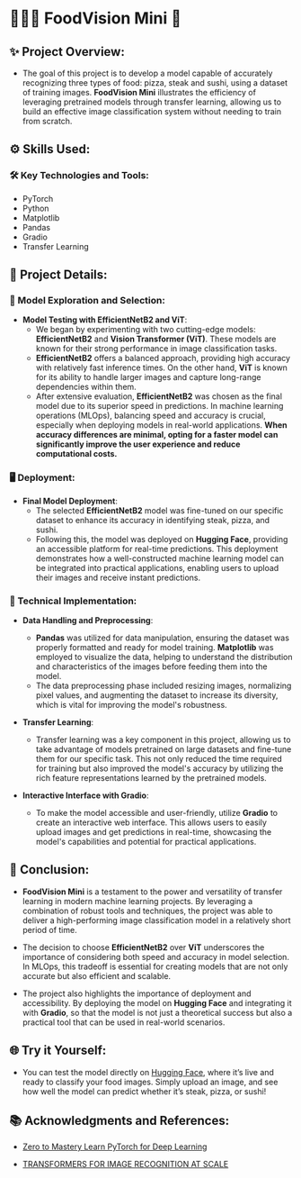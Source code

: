 #  🍕🥩🍣 FoodVision Mini 👀

## ✨ Project Overview:
* The goal of this project is to develop a model capable of accurately recognizing three types of food: pizza, steak and sushi, using a dataset of training images. **FoodVision Mini** illustrates the efficiency of leveraging pretrained models through transfer learning, allowing us to build an effective image classification system without needing to train from scratch.

## ⚙️ Skills Used:
### 🛠️ Key Technologies and Tools:
* PyTorch
* Python
* Matplotlib
* Pandas
* Gradio
* Transfer Learning

## 🚀 Project Details:
### 🧠 Model Exploration and Selection:
* **Model Testing with EfficientNetB2 and ViT**:
  - We began by experimenting with two cutting-edge models: **EfficientNetB2** and **Vision Transformer (ViT)**. These models are known for their strong performance in image classification tasks.
  - **EfficientNetB2** offers a balanced approach, providing high accuracy with relatively fast inference times. On the other hand, **ViT** is known for its ability to handle larger images and capture long-range dependencies within them.
  - After extensive evaluation, **EfficientNetB2** was chosen as the final model due to its superior speed in predictions. In machine learning operations (MLOps), balancing speed and accuracy is crucial, especially when deploying models in real-world applications. **When accuracy differences are minimal, opting for a faster model can significantly improve the user experience and reduce computational costs.**

### 🖥️ Deployment:
* **Final Model Deployment**:
  - The selected **EfficientNetB2** model was fine-tuned on our specific dataset to enhance its accuracy in identifying steak, pizza, and sushi.
  - Following this, the model was deployed on **Hugging Face**, providing an accessible platform for real-time predictions. This deployment demonstrates how a well-constructed machine learning model can be integrated into practical applications, enabling users to upload their images and receive instant predictions.

### 🔧 Technical Implementation:
* **Data Handling and Preprocessing**:
  - **Pandas** was utilized for data manipulation, ensuring the dataset was properly formatted and ready for model training. **Matplotlib** was employed to visualize the data, helping to understand the distribution and characteristics of the images before feeding them into the model.
  - The data preprocessing phase included resizing images, normalizing pixel values, and augmenting the dataset to increase its diversity, which is vital for improving the model's robustness.

* **Transfer Learning**:
  - Transfer learning was a key component in this project, allowing us to take advantage of models pretrained on large datasets and fine-tune them for our specific task. This not only reduced the time required for training but also improved the model's accuracy by utilizing the rich feature representations learned by the pretrained models.

* **Interactive Interface with Gradio**:
  - To make the model accessible and user-friendly, utilize **Gradio** to create an interactive web interface. This allows users to easily upload images and get predictions in real-time, showcasing the model's capabilities and potential for practical applications.

## 🎯 Conclusion:
* **FoodVision Mini** is a testament to the power and versatility of transfer learning in modern machine learning projects. By leveraging a combination of robust tools and techniques, the project was able to deliver a high-performing image classification model in a relatively short period of time.
  
* The decision to choose **EfficientNetB2** over **ViT** underscores the importance of considering both speed and accuracy in model selection. In MLOps, this tradeoff is essential for creating models that are not only accurate but also efficient and scalable.

* The project also highlights the importance of deployment and accessibility. By deploying the model on **Hugging Face** and integrating it with **Gradio**, so that the model is not just a theoretical success but also a practical tool that can be used in real-world scenarios.

## 🌐 Try it Yourself:
* You can test the model directly on [Hugging Face](https://huggingface.co/spaces/DawnC/Foodvision_mini), where it’s live and ready to classify your food images. Simply upload an image, and see how well the model can predict whether it’s steak, pizza, or sushi!

## 📚 Acknowledgments and References:
* [Zero to Mastery Learn PyTorch for Deep Learning](https://www.learnpytorch.io/09_pytorch_model_deployment/)

* [TRANSFORMERS FOR IMAGE RECOGNITION AT SCALE](https://arxiv.org/pdf/2010.11929)
